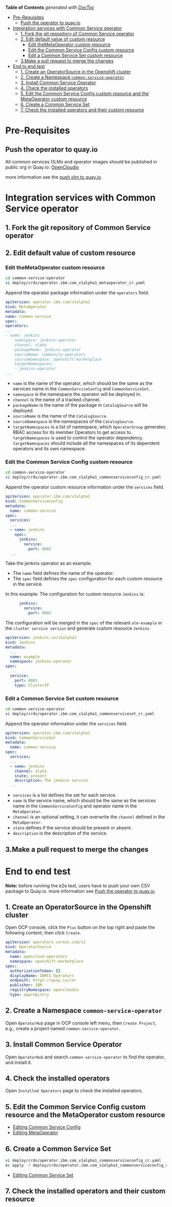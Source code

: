 <!-- START doctoc generated TOC please keep comment here to allow auto update -->
<!-- DON'T EDIT THIS SECTION, INSTEAD RE-RUN doctoc TO UPDATE -->
**Table of Contents**  *generated with [DocToc](https://github.com/thlorenz/doctoc)*

- [Pre-Requisites](#pre-requisites)
    - [Push the operator to quay.io](#push-the-operator-to-quayio)
- [Integration services with Common Service operator](#integration-services-with-common-service-operator)
    - [1. Fork the git repository of Common Service operator](#1-fork-the-git-repository-of-common-service-operator)
    - [2. Edit default value of custom resource](#2-edit-default-value-of-custom-resource)
        - [Edit theMetaOperator custom resource](#edit-themetaoperator-custom-resource)
        - [Edit the Common Service Config custom resource](#edit-the-common-service-config-custom-resource)
        - [Edit a Common Service Set custom resource](#edit-a-common-service-set-custom-resource)
    - [3.Make a pull request to merge the changes](#3make-a-pull-request-to-merge-the-changes)
- [End to end test](#end-to-end-test)
    - [1. Create an OperatorSource in the Openshift cluster](#1-create-an-operatorsource-in-the-openshift-cluster)
    - [2. Create a Namespace `common-service-operator`](#2-create-a-namespace-common-service-operator)
    - [3. Install Common Service Operator](#3-install-common-service-operator)
    - [4. Check the installed operators](#4-check-the-installed-operators)
    - [5. Edit the Common Service Config custom resource and the MetaOperator custom resource](#5-edit-the-common-service-config-custom-resource-and-the-metaoperator-custom-resource)
    - [6. Create a Common Service Set](#6-create-a-common-service-set)
    - [7. Check the installed operators and their custom resource](#7-check-the-installed-operators-and-their-custom-resource)

<!-- END doctoc generated TOC please keep comment here to allow auto update -->

# Pre-Requisites

## Push the operator to quay.io

All common services OLMs and operator images should be published in public org in Quay.io: [OpenCloudio](https://quay.io/organization/opencloudio)

more information see the [push olm to quay.io](https://github.com/operator-framework/community-operators/blob/master/docs/testing-operators.md#push-to-quayio).

# Integration services with Common Service operator

## 1. Fork the git repository of Common Service operator

## 2. Edit default value of custom resource

### Edit theMetaOperator custom resource

```bash
cd common-service-operator
vi deploy/crds/operator.ibm.com_v1alpha1_metaoperator_cr.yaml
```

Append the operator package information under the `operators` field.

```yaml
apiVersion: operator.ibm.com/v1alpha1
kind: MetaOperator
metadata:
name: common-service
spec:
operators:
...
- name: jenkins
    namespace: jenkins-operator
    channel: alpha
    packageName: jenkins-operator
    sourceName: community-operators
    sourceNamespace: openshift-marketplace
    targetNamespaces:
    - jenkins-operator
...
```

- `name` is the name of the operator, which should be the same as the services name in the `CommonServiceConfig` and `CommonServiceSet`.
- `namespace` is the namespace the operator will be deployed in.
- `channel` is the name of a tracked channel.
- `packageName` is the name of the package in `CatalogSource` will be deployed.
- `sourceName` is the name of the `CatalogSource`.
- `sourceNamespace` is the namespaces of the `CatalogSource`.
- `targetNamespaces` is a list of namespace, which `OperaterGroup` generates RBAC access for its member Operators to get access to. `targetNamespaces` is used to control the operator dependency. `targetNamespaces` should include all the namespaces of its dependent operators and its own namespace.

### Edit the Common Service Config custom resource

```bash
cd common-service-operator
vi deploy/crds/operator.ibm.com_v1alpha1_commonserviceconfig_cr.yaml
```

Append the operator custom resource information under the `services` field.

```yaml
apiVersion: operator.ibm.com/v1alpha1
kind: CommonServiceConfig
metadata:
  name: common-service
spec:
  services:
  ...
  - name: jenkins
    spec:
      jenkins:
        service:
          port: 8081
  ...
```

Take the jenkins operator as an example.
- The `name` field defines the name of the operator.
- The `spec` field defines the `spec` configuration for each custom resource in the service.

In this example:
The configuration for custom resource `Jenkins` is:

```yaml
      jenkins:
        service:
          port: 8081
```

The configuration will be merged in the `spec` of the relevant `alm-example` in the `cluster service version` and generate custom resource `Jenkins`

```yaml
apiVersion: jenkins.io/v1alpha2
kind: Jenkins
metadata:
  ...
  name: example
  namespace: jenkins-operator
spec:
  ...
  service:
    port: 8081
    type: ClusterIP
```

### Edit a Common Service Set custom resource

```bash
cd common-service-operator
vi deploy/crds/operator.ibm.com_v1alpha1_commonserviceset_cr.yaml
```

Append the operator information under the `services` field.

```yaml
apiVersion: operator.ibm.com/v1alpha1
kind: CommonServiceSet
metadata:
  name: common-service
spec:
  services:
  ...
  - name: jenkins
    channel: alpha
    state: present
    description: The jenkins service
  ...
```

- `services` is a list defines the set for each service.
- `name` is the service name, which should be the same as the services name in the `CommonServiceConfig` and operator name in the `MetaOperator`.
- `channel` is an optional setting, it can overwrite the `channel` defined in the `MetaOperator`.
- `state` defines if the service should be present or absent.
- `description` is the description of the service.

## 3.Make a pull request to merge the changes

# End to end test

**Note:** before running the e2e test, users have to push your own CSV package to Quay.io.
more information see [Push the operator to quay.io](#push-the-operator-to-quayio).

## 1. Create an OperatorSource in the Openshift cluster

Open OCP console, click the `Plus` button on the top right and paste the following content, then click `Create`.

```yaml
apiVersion: operators.coreos.com/v1
kind: OperatorSource
metadata:
  name: opencloud-operators
  namespace: openshift-marketplace
spec:
  authorizationToken: {}
  displayName: IBMCS Operators
  endpoint: https://quay.io/cnr
  publisher: IBM
  registryNamespace: opencloudio
  type: appregistry
```

## 2. Create a Namespace `common-service-operator`

Open `OperatorHub` page in OCP console left menu, then `Create Project`, e.g., create a project named `common-service-operator`.

## 3. Install Common Service Operator

Open `OperatorHub` and search `common-service-operator` to find the operator, and install it.

## 4. Check the installed operators

Open `Installed Operators` page to check the installed operators.

## 5. Edit the Common Service Config custom resource and the MetaOperator custom resource

- [Editing Common Service Config](#edit-common-service-config-custom-resource)
- [Editing MetaOperator](#edit-meta-operator-custom-resource)

## 6. Create a Common Service Set

```bash
vi deploy/crds/operator.ibm.com_v1alpha1_commonserviceconfig_cr.yaml
oc apply -f deploy/crds/operator.ibm.com_v1alpha1_commonserviceconfig_cr.yaml -n common-service-operator
```

- [Editing Common Service Set](#edit-common-service-set-custom-resource)

## 7. Check the installed operators and their custom resource
